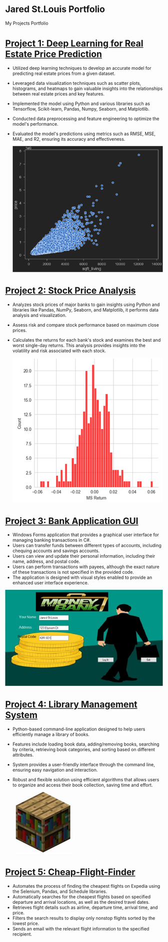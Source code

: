# Jared St.Louis Portfolio
My Projects Portfolio

# [Project 1: Deep Learning for Real Estate Price Prediction](https://github.com/JStLouisCode/Deep-Learning-for-RE-Price-Prediction)
- Utilized deep learning techniques to develop an accurate model for predicting real estate prices from a given dataset.
- Leveraged data visualization techniques such as scatter plots, histograms, and heatmaps to gain valuable insights into the relationships between real estate prices and key features.
- Implemented the model using Python and various libraries such as Tensorflow, Scikit-learn, Pandas, Numpy, Seaborn, and Matplotlib.
- Conducted data preprocessing and feature engineering to optimize the model's performance.
- Evaluated the model's predictions using metrics such as RMSE, MSE, MAE, and R2, ensuring its accuracy and effectiveness.

  ![](/images/Deeppic.PNG)

# [Project 2: Stock Price Analysis](https://github.com/JStLouisCode/Stock-Price-Analysis)
- Analyzes stock prices of major banks to gain insights using Python and libraries like Pandas, NumPy, Seaborn, and Matplotlib, it performs data analysis and visualization.
- Assess risk and compare stock performance based on maximum close prices.
- Calculates the returns for each bank's stock and examines the best and worst single-day returns. This analysis provides insights into the volatility and risk associated with each stock.

  ![](/images/Stock_price_analysispic.PNG)

# [Project 3: Bank Application GUI](https://github.com/JStLouisCode/Bank-Application-GUI-)

- Windows Forms application that provides a graphical user interface for managing banking transactions in C#. 
- Users can transfer funds between different types of accounts, including chequing accounts and savings accounts.
- Users can view and update their personal information, including their name, address, and postal code.
- Users can perform transactions with payees, although the exact nature of these transactions is not specified in the provided code.
- The application is designed with visual styles enabled to provide an enhanced user interface experience.

 ![](/images/bankpic.PNG) 

# [Project 4: Library Management System](https://github.com/JStLouisCode/Library-Management-System)

- Python-based command-line application designed to help users efficiently manage a library of books.
- Features include loading book data, adding/removing books, searching by criteria, retrieving book categories, and sorting based on different attributes.
- System provides a user-friendly interface through the command line, ensuring easy navigation and interaction.
- Robust and flexible solution using efficient algorithms that allows users to organize and access their book collection, saving time and effort.

  ![](/images/bookshelfpic.PNG)


# [Project 5: Cheap-Flight-Finder](https://github.com/JStLouisCode/Cheap-Flight-Finder)
- Automates the process of finding the cheapest flights on Expedia using the Selenium, Pandas, and Schedule libraries.
- Automatically searches for the cheapest flights based on specified departure and arrival locations, as well as the desired travel dates.
- Retrieves flight details such as airline, departure time, arrival time, and price.
- Filters the search results to display only nonstop flights sorted by the lowest price.
- Sends an email with the relevant flight information to the specified recipient.





